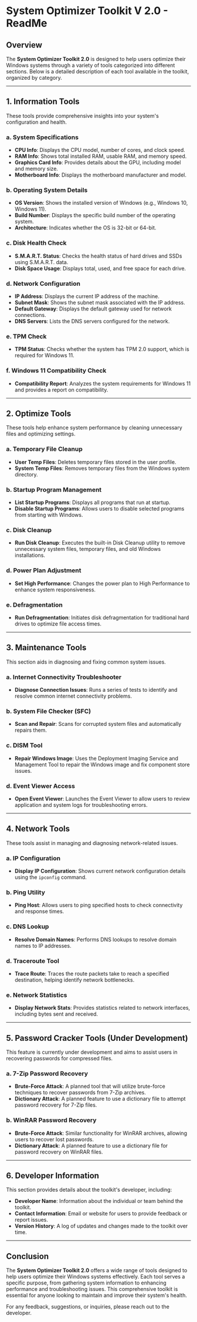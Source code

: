# System Optimizer Toolkit V 2.0 - ReadMe

## Overview
The **System Optimizer Toolkit 2.0** is designed to help users optimize their Windows systems through a variety of tools categorized into different sections. Below is a detailed description of each tool available in the toolkit, organized by category.

---

## 1. Information Tools
These tools provide comprehensive insights into your system's configuration and health.

### a. System Specifications
- **CPU Info**: Displays the CPU model, number of cores, and clock speed.
- **RAM Info**: Shows total installed RAM, usable RAM, and memory speed.
- **Graphics Card Info**: Provides details about the GPU, including model and memory size.
- **Motherboard Info**: Displays the motherboard manufacturer and model.

### b. Operating System Details
- **OS Version**: Shows the installed version of Windows (e.g., Windows 10, Windows 11).
- **Build Number**: Displays the specific build number of the operating system.
- **Architecture**: Indicates whether the OS is 32-bit or 64-bit.

### c. Disk Health Check
- **S.M.A.R.T. Status**: Checks the health status of hard drives and SSDs using S.M.A.R.T. data.
- **Disk Space Usage**: Displays total, used, and free space for each drive.

### d. Network Configuration
- **IP Address**: Displays the current IP address of the machine.
- **Subnet Mask**: Shows the subnet mask associated with the IP address.
- **Default Gateway**: Displays the default gateway used for network connections.
- **DNS Servers**: Lists the DNS servers configured for the network.

### e. TPM Check
- **TPM Status**: Checks whether the system has TPM 2.0 support, which is required for Windows 11.

### f. Windows 11 Compatibility Check
- **Compatibility Report**: Analyzes the system requirements for Windows 11 and provides a report on compatibility.

---

## 2. Optimize Tools
These tools help enhance system performance by cleaning unnecessary files and optimizing settings.

### a. Temporary File Cleanup
- **User Temp Files**: Deletes temporary files stored in the user profile.
- **System Temp Files**: Removes temporary files from the Windows system directory.

### b. Startup Program Management
- **List Startup Programs**: Displays all programs that run at startup.
- **Disable Startup Programs**: Allows users to disable selected programs from starting with Windows.

### c. Disk Cleanup
- **Run Disk Cleanup**: Executes the built-in Disk Cleanup utility to remove unnecessary system files, temporary files, and old Windows installations.

### d. Power Plan Adjustment
- **Set High Performance**: Changes the power plan to High Performance to enhance system responsiveness.

### e. Defragmentation
- **Run Defragmentation**: Initiates disk defragmentation for traditional hard drives to optimize file access times.

---

## 3. Maintenance Tools
This section aids in diagnosing and fixing common system issues.

### a. Internet Connectivity Troubleshooter
- **Diagnose Connection Issues**: Runs a series of tests to identify and resolve common internet connectivity problems.

### b. System File Checker (SFC)
- **Scan and Repair**: Scans for corrupted system files and automatically repairs them.

### c. DISM Tool
- **Repair Windows Image**: Uses the Deployment Imaging Service and Management Tool to repair the Windows image and fix component store issues.

### d. Event Viewer Access
- **Open Event Viewer**: Launches the Event Viewer to allow users to review application and system logs for troubleshooting errors.

---

## 4. Network Tools
These tools assist in managing and diagnosing network-related issues.

### a. IP Configuration
- **Display IP Configuration**: Shows current network configuration details using the `ipconfig` command.

### b. Ping Utility
- **Ping Host**: Allows users to ping specified hosts to check connectivity and response times.

### c. DNS Lookup
- **Resolve Domain Names**: Performs DNS lookups to resolve domain names to IP addresses.

### d. Traceroute Tool
- **Trace Route**: Traces the route packets take to reach a specified destination, helping identify network bottlenecks.

### e. Network Statistics
- **Display Network Stats**: Provides statistics related to network interfaces, including bytes sent and received.

---

## 5. Password Cracker Tools (Under Development)
This feature is currently under development and aims to assist users in recovering passwords for compressed files.

### a. 7-Zip Password Recovery
- **Brute-Force Attack**: A planned tool that will utilize brute-force techniques to recover passwords from 7-Zip archives.
- **Dictionary Attack**: A planned feature to use a dictionary file to attempt password recovery for 7-Zip files.

### b. WinRAR Password Recovery
- **Brute-Force Attack**: Similar functionality for WinRAR archives, allowing users to recover lost passwords.
- **Dictionary Attack**: A planned feature to use a dictionary file for password recovery on WinRAR files.

---

## 6. Developer Information
This section provides details about the toolkit's developer, including:
- **Developer Name**: Information about the individual or team behind the toolkit.
- **Contact Information**: Email or website for users to provide feedback or report issues.
- **Version History**: A log of updates and changes made to the toolkit over time.

---

## Conclusion
The **System Optimizer Toolkit 2.0** offers a wide range of tools designed to help users optimize their Windows systems effectively. Each tool serves a specific purpose, from gathering system information to enhancing performance and troubleshooting issues. This comprehensive toolkit is essential for anyone looking to maintain and improve their system's health.

For any feedback, suggestions, or inquiries, please reach out to the developer.
